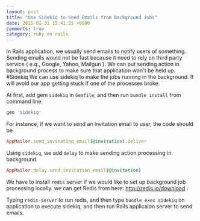 ```yaml
---
layout: post
title: "Use Sidekiq to Send Emails from Background Jobs"
date: 2015-01-31 15:41:25 +0800
comments: true
category: ruby on rails
---
```

In Rails application, we usually send emails to notify users of something. Sending emails would not be fast because it need to rely on third party service ( e.q., Google, Yahoo, Mailgun ). We can put sending action in background process to make sure that application won't be held up.
#Sidekiq
We can use sidekiq to make the jobs running in the background. It will avoid our app getting stuck if one of the processes broke. 

At first, add gem `sidekiq` in `Gemfile`, and then run `bundle install` from command line
```ruby Gemfile
gem 'sidekiq'
```
For instance, if we want to send an invitation email to user, the code should be
```ruby
AppMailer.send_invitation_email(@invitation).deliver
```

Using `sidekiq`, we add `delay` to make sending action processing in background.
```ruby
AppMailer.delay.send_invitation_email(@invitation)
```

We have to install `redis` server if we would like to set up background job processing locally. we can get Redis from here: http://redis.io/download . 

Typing `redis-server` to run redis, and then type `bundle exec sidekiq` on application to execute sidekiq, and then run Rails applicaion server to send emails.